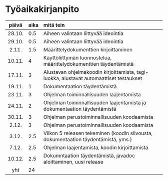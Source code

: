 # Työaikakirjanpito

| päivä | aika | mitä tein  |
| :-----:|:-----| :-----|
| 28.10. | 0.5  | Aiheen valintaan liittyvää ideointia |
| 29.10. | 0.5  | Aiheen valintaan liittyvää ideointia |
|  2.11. | 1.5  | Määrittelydokumenttien kirjoittaminen |
| 10.11. |   4  | Käyttöliittymän luonnostelua, määrittelydokumenttien täydentämistä |
| 17.11. |   3  | Alustavan ohjelmakoodin kirjoittamista, tagi-luokka, alustavat automaattiset testaukset |
| 19.11. |   1  | Dokumentaation täydentämistä |
| 23.11. |   3  | Ohjelman toiminnallisuuden laajentamista |
| 24.11. |   2  | Ohjelman toiminnallisuuden laajentamista ja dokumentaation täydentämistä |
| 30.11. |   3  | Ohjelman perustoiminnallisuuden koodaamista |
| 2.12. |   3  | Ohjelman perustoiminnallisuuden koodaamista |
| 3.12. |   2.5  | Viikon 5 releasen tekeminen (koodin siivousta, dokumentaation täydentämistä, yms.) |
| 7.12. |   2.5  | Ohjelman laajentamista, koodin kirjoittamista |
| 10.12. |   2.5  | Dokumntaation täydentämistä, javadoc aloittaminen, uusi release |
| yht    | 24 | |
